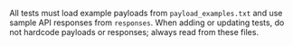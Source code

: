 All tests must load example payloads from `payload_examples.txt` and use sample API responses from `responses`.
When adding or updating tests, do not hardcode payloads or responses; always read from these files.
